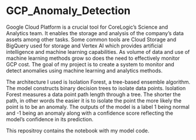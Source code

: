 # GCP_Anomaly_Detection

Google Cloud Platform is a crucial tool for CoreLogic’s Science and Analytics team. It enables the storage and analysis of the company’s data assets among other tasks. Some common tools are Cloud Storage and BigQuery used for storage and Vertex AI which provides artificial intelligence and machine learning capabilities. As volume of data and use of machine learning methods grow so does the need to effectively monitor GCP cost. The goal of my project is to create a system to monitor and detect anomalies using machine learning and analytics methods.

The architecture I used is Isolation Forest, a tree-based ensemble algorithm. The model constructs binary decision trees to isolate data points. Isolation Forest measures a data point path length through a tree. The shorter the path, in other words the easier it is to isolate the point the more  likely the point is to be an anomaly. The outputs of the model is a label 1 being normal and -1 being an anomaly  along with a confidence score reflecting the model’s confidence in its prediction.


This repositroy contains the notebook with my model code.
